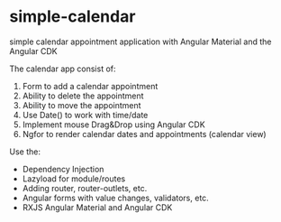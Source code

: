 # simple-calendar
simple calendar appointment application with Angular Material and the Angular CDK

The calendar app consist of:
1. Form to add a calendar appointment
2. Ability to delete the appointment
3. Ability to move the appointment
4. Use Date() to work with time/date
5. Implement mouse Drag&Drop using Angular CDK
6. Ngfor to render calendar dates and appointments (calendar view)

Use the:
- Dependency Injection
- Lazyload for module/routes
- Adding router, router-outlets, etc.
- Angular forms with value changes, validators, etc.
- RXJS Angular Material and Angular CDK 
